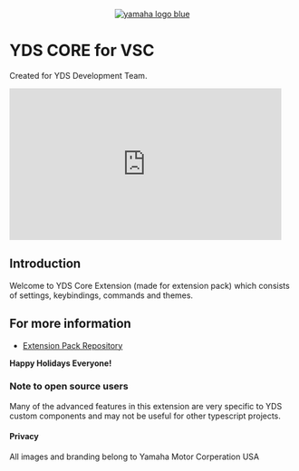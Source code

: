 <p align="center">
  <a href=https://www.yamahamotorsports.com>
    <img src='./images/y2.jpg' alt='yamaha logo blue'/>
  </a>
</p>

# YDS CORE for VSC

Created for YDS Development Team.

<iframe src="https://giphy.com/embed/Xu0tSrgcyL4XpDBBdm" width="480" height="268" frameBorder="0" class="giphy-embed" allowFullScreen></iframe>

## Introduction

Welcome to YDS Core Extension (made for extension pack) which consists of settings, keybindings, commands and themes.

## For more information

- [Extension Pack Repository](https://github.com/XYIAN/yamaha-extensionPack)

**Happy Holidays Everyone!**

### Note to open source users

Many of the advanced features in this extension are very specific to YDS custom components and may not be useful for other typescript projects.

#### Privacy

All images and branding belong to Yamaha Motor Corperation USA
